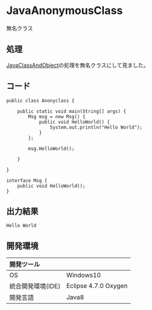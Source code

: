 # JavaAnonymousClass
無名クラス
## 処理
[JavaClassAndObject](https://github.com/xekid78/JavaClassAndObject)の処理を無名クラスにして見ました。

## コード
```
public class Anonyclass {

	public static void main(String[] args) {
		Msg msg = new Msg() {
			public void HelloWorld() {
				System.out.println("Hello World");
			}
		};

		msg.HelloWorld();

	}

}

interface Msg {
	public void HelloWorld();
}
```

## 出力結果  
```
Hello World
```
  
## 開発環境
| 開発ツール |  |
|:-|:-|
| OS | Windows10 |
| 統合開発環境(IDE) | Eclipse 4.7.0 Oxygen |
| 開発言語 | Java8 |
